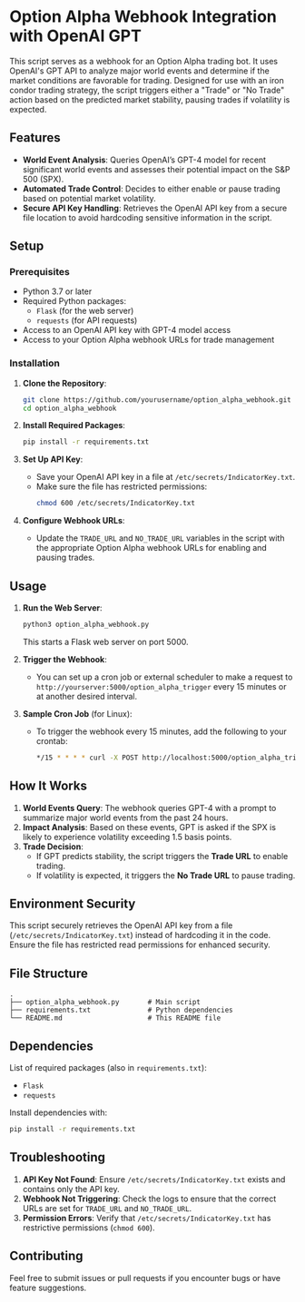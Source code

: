 # Option Alpha Webhook Integration with OpenAI GPT

This script serves as a webhook for an Option Alpha trading bot. It uses OpenAI's GPT API to analyze major world events and determine if the market conditions are favorable for trading. Designed for use with an iron condor trading strategy, the script triggers either a "Trade" or "No Trade" action based on the predicted market stability, pausing trades if volatility is expected.

## Features

- **World Event Analysis**: Queries OpenAI’s GPT-4 model for recent significant world events and assesses their potential impact on the S&P 500 (SPX).
- **Automated Trade Control**: Decides to either enable or pause trading based on potential market volatility.
- **Secure API Key Handling**: Retrieves the OpenAI API key from a secure file location to avoid hardcoding sensitive information in the script.

## Setup

### Prerequisites

- Python 3.7 or later
- Required Python packages:
  - `Flask` (for the web server)
  - `requests` (for API requests)
- Access to an OpenAI API key with GPT-4 model access
- Access to your Option Alpha webhook URLs for trade management

### Installation

1. **Clone the Repository**:
   ```bash
   git clone https://github.com/yourusername/option_alpha_webhook.git
   cd option_alpha_webhook
   ```

2. **Install Required Packages**:
   ```bash
   pip install -r requirements.txt
   ```

3. **Set Up API Key**:
   - Save your OpenAI API key in a file at `/etc/secrets/IndicatorKey.txt`.
   - Make sure the file has restricted permissions:
     ```bash
     chmod 600 /etc/secrets/IndicatorKey.txt
     ```

4. **Configure Webhook URLs**:
   - Update the `TRADE_URL` and `NO_TRADE_URL` variables in the script with the appropriate Option Alpha webhook URLs for enabling and pausing trades.

## Usage

1. **Run the Web Server**:
   ```bash
   python3 option_alpha_webhook.py
   ```
   This starts a Flask web server on port 5000.

2. **Trigger the Webhook**:
   - You can set up a cron job or external scheduler to make a request to `http://yourserver:5000/option_alpha_trigger` every 15 minutes or at another desired interval.

3. **Sample Cron Job** (for Linux):
   - To trigger the webhook every 15 minutes, add the following to your crontab:
     ```bash
     */15 * * * * curl -X POST http://localhost:5000/option_alpha_trigger
     ```

## How It Works

1. **World Events Query**: The webhook queries GPT-4 with a prompt to summarize major world events from the past 24 hours.
2. **Impact Analysis**: Based on these events, GPT is asked if the SPX is likely to experience volatility exceeding 1.5 basis points.
3. **Trade Decision**:
   - If GPT predicts stability, the script triggers the **Trade URL** to enable trading.
   - If volatility is expected, it triggers the **No Trade URL** to pause trading.

## Environment Security

This script securely retrieves the OpenAI API key from a file (`/etc/secrets/IndicatorKey.txt`) instead of hardcoding it in the code. Ensure the file has restricted read permissions for enhanced security.

## File Structure

```
.
├── option_alpha_webhook.py       # Main script
├── requirements.txt              # Python dependencies
└── README.md                     # This README file
```

## Dependencies

List of required packages (also in `requirements.txt`):
- `Flask`
- `requests`

Install dependencies with:
```bash
pip install -r requirements.txt
```

## Troubleshooting

1. **API Key Not Found**: Ensure `/etc/secrets/IndicatorKey.txt` exists and contains only the API key.
2. **Webhook Not Triggering**: Check the logs to ensure that the correct URLs are set for `TRADE_URL` and `NO_TRADE_URL`.
3. **Permission Errors**: Verify that `/etc/secrets/IndicatorKey.txt` has restrictive permissions (`chmod 600`).

## Contributing

Feel free to submit issues or pull requests if you encounter bugs or have feature suggestions.
